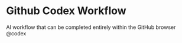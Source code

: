# Github Codex Workflow

AI workflow that can be completed entirely within the GitHub browser @codex
